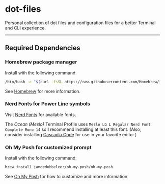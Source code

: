 # dot-files

Personal collection of dot files and configuration files for a better Terminal and CLI experience.

---

## Required Dependencies

### Homebrew package manager

Install with the following command:

```sh
/bin/bash -c "$(curl -fsSL https://raw.githubusercontent.com/Homebrew/install/HEAD/install.sh)"
```


See [Homebrew](https://brew.sh) for more information.

### Nerd Fonts for Power Line symbols

Visit [Nerd Fonts](https://www.nerdfonts.com/) for available fonts.

The *Ocean (Meslo)* Terminal Profile uses `Meslo LG L Regular Nerd Font Complete Mono 14` so I recommend installing at least this font. (Also, consider installing [Cascadia Code](https://github.com/microsoft/cascadia-code) for use in your favorite editor.)

### Oh My Posh for customized prompt

Install with the following command:

``` zsh
brew install jandedobbeleer/oh-my-posh/oh-my-posh
```

See [Oh My Posh](https://ohmyposh.dev/docs/installation/macos#installation) for how to customize and more information.
